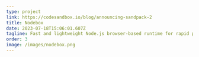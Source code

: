 ```yaml
---
type: project
link: https://codesandbox.io/blog/announcing-sandpack-2
title: Nodebox
date: 2023-07-18T15:06:01.607Z
tagline: Fast and lightweight Node.js browser-based runtime for rapid prototyping.
order: 3
image: /images/nodebox.png
---
```

